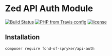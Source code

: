 # Zed API Auth Module
[![Build Status](https://travis-ci.org/fond-of/spryker-api-auth.svg?branch=master)](https://travis-ci.org/fond-of/spryker-api-auth)
[![PHP from Travis config](https://img.shields.io/travis/php-v/symfony/symfony.svg)](https://php.net/)
[![license](https://img.shields.io/github/license/mashape/apistatus.svg)](https://packagist.org/packages/fond-of-spryker/api-auth)

## Installation

```
composer require fond-of-spryker/api-auth
```

